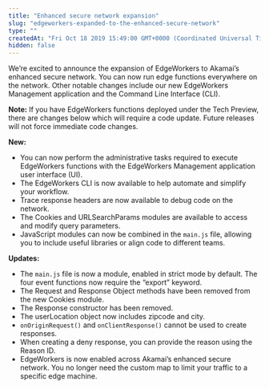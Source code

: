 ```yaml
---
title: "Enhanced secure network expansion"
slug: "edgeworkers-expanded-to-the-enhanced-secure-network"
type: ""
createdAt: "Fri Oct 18 2019 15:49:00 GMT+0000 (Coordinated Universal Time)"
hidden: false
---
```

We’re excited to announce the expansion of EdgeWorkers to Akamai’s enhanced secure network. You can now run edge functions everywhere on the network. Other notable changes include our new EdgeWorkers Management application and the Command Line Interface (CLI).

**Note:** If you have EdgeWorkers functions deployed under the Tech Preview, there are changes below which will require a code update. Future releases will not force immediate code changes.

**New:**

- You can now perform the administrative tasks required to execute EdgeWorkers functions with the EdgeWorkers Management application user interface (UI).
- The EdgeWorkers CLI is now available to help automate and simplify your workflow.
- Trace response headers are now available to debug code on the network.
- The Cookies and URLSearchParams modules are available to access and modify query parameters.
- JavaScript modules can now be combined in the `main.js` file, allowing you to include useful libraries or align code to different teams.

**Updates:**

- The `main.js` file is now a module, enabled in strict mode by default. The four event functions now require the “export” keyword.
- The Request and Response Object methods have been removed from the new Cookies module.
- The Response constructor has been removed.
- The userLocation object now includes zipcode and city.
- `onOriginRequest()` and `onClientResponse()` cannot be used to create responses.
- When creating a deny response, you can provide the reason using the Reason ID.
- EdgeWorkers is now enabled across Akamai’s enhanced secure network. You no longer need the custom map to limit your traffic to a specific edge machine.